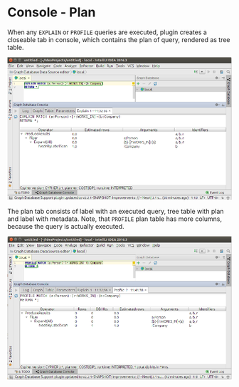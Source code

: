 # Console - Plan

When any `EXPLAIN` or `PROFILE` queries are executed, plugin creates a closeable tab in console,
which contains the plan of query, rendered as tree table.
 
![EXPLAIN plan](../screenshots/explain_plan.png)

The plan tab consists of label with an executed query, tree table with plan and label with metadata.
Note, that `PROFILE` plan table has more columns, because the query is actually executed.

![PROFILE plan](../screenshots/profile_plan.png)

